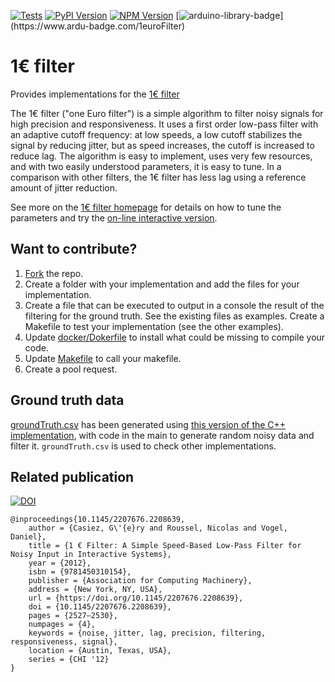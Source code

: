 [![Tests](https://github.com/casiez/OneEuroFilter/actions/workflows/tests.yml/badge.svg)](https://github.com/casiez/OneEuroFilter/actions/workflows/tests.yml)
[![PyPI Version](https://img.shields.io/pypi/v/OneEuroFilter)](https://pypi.org/project/OneEuroFilter/)
[![NPM Version](https://badge.fury.io/js/1eurofilter.svg?style=flat)](https://npmjs.org/package/1eurofilter)
[![arduino-library-badge](https://www.ardu-badge.com/badge/1euroFilter.svg?)](https://www.ardu-badge.com/1euroFilter)

# 1€ filter

Provides implementations for the [1€ filter](https://gery.casiez.net/1euro/)

The 1€ filter ("one Euro filter") is a simple algorithm to filter noisy signals for high precision and responsiveness. It uses a first order low-pass filter with an adaptive cutoff frequency: at low speeds, a low cutoff stabilizes the signal by reducing jitter, but as speed increases, the cutoff is increased to reduce lag. The algorithm is easy to implement, uses very few resources, and with two easily understood parameters, it is easy to tune. In a comparison with other filters, the 1€ filter has less lag using a reference amount of jitter reduction.

See more on the [1€ filter homepage](https://gery.casiez.net/1euro/) for details on how to tune the parameters and try the [on-line interactive version](https://gery.casiez.net/1euro/InteractiveDemo/).

## Want to contribute?

1. [Fork](https://github.com/casiez/OneEuroFilter/fork) the repo.
1. Create a folder with your implementation and add the files for your implementation.
1. Create a file that can be executed to output in a console the result of the filtering for the ground truth. See the existing files as examples. Create a Makefile to test your implementation (see the other examples).
1. Update [docker/Dokerfile](docker/Dokerfile) to install what could be missing to compile your code.
1. Update [Makefile](Makefile) to call your makefile.
1. Create a pool request.

## Ground truth data
[groundTruth.csv](groundTruth.csv) has been generated using [this version of the C++ implementation](https://github.com/casiez/OneEuroFilter/blob/56126d84fd9107b4a8942deb5785a854730f404c/cpp/OneEuroFilter.cc), with code in the main to generate random noisy data and filter it. ```groundTruth.csv``` is used to check other implementations.

## Related publication

[![DOI](https://img.shields.io/badge/doi-10.1145%2F2207676.2208639-blue)](https://doi.org/10.1145/2207676.2208639)

```
@inproceedings{10.1145/2207676.2208639,
    author = {Casiez, G\'{e}ry and Roussel, Nicolas and Vogel, Daniel},
    title = {1 € Filter: A Simple Speed-Based Low-Pass Filter for Noisy Input in Interactive Systems},
    year = {2012},
    isbn = {9781450310154},
    publisher = {Association for Computing Machinery},
    address = {New York, NY, USA},
    url = {https://doi.org/10.1145/2207676.2208639},
    doi = {10.1145/2207676.2208639},
    pages = {2527–2530},
    numpages = {4},
    keywords = {noise, jitter, lag, precision, filtering, responsiveness, signal},
    location = {Austin, Texas, USA},
    series = {CHI '12}
}
```


